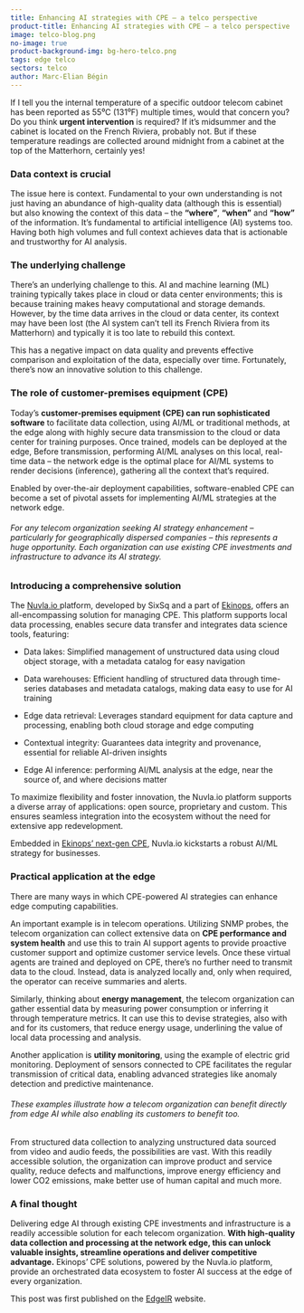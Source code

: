 ```yaml
---
title: Enhancing AI strategies with CPE – a telco perspective
product-title: Enhancing AI strategies with CPE – a telco perspective
image: telco-blog.png
no-image: true
product-background-img: bg-hero-telco.png
tags: edge telco
sectors: telco
author: Marc-Elian Bégin
---
```


If I tell you the internal temperature of a specific outdoor telecom cabinet has been reported as 55⁰C (131⁰F) multiple times, would that concern you? Do you think **urgent intervention** is required? If it’s midsummer and the cabinet is located on the French Riviera, probably not. But if these temperature readings are collected around midnight from a cabinet at the top of the Matterhorn, certainly yes!

### Data context is crucial

The issue here is context. Fundamental to your own understanding is not just having an abundance of high-quality data (although this is essential) but also knowing the context of this data – the **“where”**, **“when”** and **“how”** of the information. It’s fundamental to artificial intelligence (AI) systems too. Having both high volumes and full context achieves data that is actionable and trustworthy for AI analysis.

### The underlying challenge

There’s an underlying challenge to this. AI and machine learning (ML) training typically takes place in cloud or data center environments; this is because training makes heavy computational and storage demands. However, by the time data arrives in the cloud or data center, its context may have been lost (the AI system can’t tell its French Riviera from its Matterhorn) and typically it is too late to rebuild this context.

This has a negative impact on data quality and prevents effective comparison and exploitation of the data, especially over time. Fortunately, there’s now an innovative solution to this challenge.

### The role of customer-premises equipment (CPE)

Today’s **customer-premises equipment (CPE) can run sophisticated software** to facilitate data collection, using AI/ML or traditional methods, at the edge along with highly secure data transmission to the cloud or data center for training purposes. Once trained, models can be deployed at the edge, Before transmission, performing AI/ML analyses on this local, real-time data – the network edge is the optimal place for AI/ML systems to render decisions (inference), gathering all the context that’s required.

Enabled by over-the-air deployment capabilities, software-enabled CPE can become a set of pivotal assets for implementing AI/ML strategies at the network edge. 

###### For any telecom organization seeking AI strategy enhancement – particularly for geographically dispersed companies – this represents a huge opportunity. Each organization can use existing CPE investments and infrastructure to advance its AI strategy.

### Introducing a comprehensive solution

The [Nuvla.io ](/platform) platform, developed by SixSq and a part of [Ekinops](https://www.ekinops.com/), offers an all-encompassing solution for managing CPE. This platform supports local data processing, enables secure data transfer and integrates data science tools, featuring:

- Data lakes: Simplified management of unstructured data using cloud object storage, with a metadata catalog for easy navigation
 
- Data warehouses: Efficient handling of structured data through time-series databases and metadata catalogs, making data easy to use for AI training

- Edge data retrieval: Leverages standard equipment for data capture and processing, enabling both cloud storage and edge computing

- Contextual integrity: Guarantees data integrity and provenance, essential for reliable AI-driven insights

- Edge AI inference: performing AI/ML analysis at the edge, near the source of, and where decisions matter
 

To maximize flexibility and foster innovation, the Nuvla.io platform supports a diverse array of applications: open source, proprietary and custom. This ensures seamless integration into the ecosystem without the need for extensive app redevelopment.

Embedded in [Ekinops’ next-gen CPE](https://www.ekinops.com/products-services/products/oneaccess/ucpe), Nuvla.io kickstarts a robust AI/ML strategy for businesses.

### Practical application at the edge

There are many ways in which CPE-powered AI strategies can enhance edge computing capabilities.

An important example is in telecom operations. Utilizing SNMP probes, the telecom organization can collect extensive data on **CPE performance and system health** and use this to train AI support agents to provide proactive customer support and optimize customer service levels. Once these virtual agents are trained and deployed on CPE, there’s no further need to transmit data to the cloud. Instead, data is analyzed locally and, only when required, the operator can receive summaries and alerts.

Similarly, thinking about **energy management**, the telecom organization can gather essential data by measuring power consumption or inferring it through temperature metrics. It can use this to devise strategies, also with and for its customers, that reduce energy usage, underlining the value of local data processing and analysis.

Another application is **utility monitoring**, using the example of electric grid monitoring. Deployment of sensors connected to CPE facilitates the regular transmission of critical data, enabling advanced strategies like anomaly detection and predictive maintenance.

###### These examples illustrate how a telecom organization can benefit directly from edge AI while also enabling its customers to benefit too. 

From structured data collection to analyzing unstructured data sourced from video and audio feeds, the possibilities are vast. With this readily accessible solution, the organization can improve product and service quality, reduce defects and malfunctions, improve energy efficiency and lower CO2 emissions, make better use of human capital and much more.

### A final thought

Delivering edge AI through existing CPE investments and infrastructure is a readily accessible solution for each telecom organization. **With high-quality data collection and processing at the network edge, this can unlock valuable insights, streamline operations and deliver competitive advantage.** Ekinops’ CPE solutions, powered by the Nuvla.io platform, provide an orchestrated data ecosystem to foster AI success at the edge of every organization.




This post was first published on the [EdgeIR](https://www.edgeir.com/enhancing-ai-strategies-with-cpe-a-telco-perspective-20240228) website.
